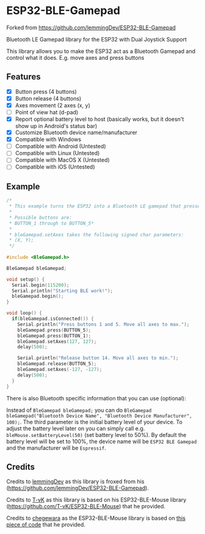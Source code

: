 # ESP32-BLE-Gamepad
Forked from https://github.com/lemmingDev/ESP32-BLE-Gamepad

Bluetooth LE Gamepad library for the ESP32 with Dual Joystick Support

This library allows you to make the ESP32 act as a Bluetooth Gamepad and control what it does. E.g. move axes and press buttons

## Features

 - [x] Button press (4 buttons)
 - [x] Button release (4 buttons)
 - [x] Axes movement (2 axes (x, y) 
 - [ ] Point of view hat (d-pad)
 - [x] Report optional battery level to host (basically works, but it doesn't show up in Android's status bar)
 - [x] Customize Bluetooth device name/manufacturer
 - [x] Compatible with Windows
 - [ ] Compatible with Android (Untested)
 - [ ] Compatible with Linux (Untested)
 - [ ] Compatible with MacOS X (Untested)
 - [ ] Compatible with iOS (Untested)

## Example

``` C++
/*
 * This example turns the ESP32 into a Bluetooth LE gamepad that presses buttons and moves axis
 * 
 * Possible buttons are:
 * BUTTON_1 through to BUTTON_5* 
 * 
 * bleGamepad.setAxes takes the following signed char parameters: 
 * (X, Y);
 */
 
#include <BleGamepad.h> 

BleGamepad bleGamepad;

void setup() {
  Serial.begin(115200);
  Serial.println("Starting BLE work!");
  bleGamepad.begin();
}

void loop() {
  if(bleGamepad.isConnected()) {
    Serial.println("Press buttons 1 and 5. Move all axes to max.");
    bleGamepad.press(BUTTON_5);
    bleGamepad.press(BUTTON_1);
    bleGamepad.setAxes(127, 127);
    delay(500);

    Serial.println("Release button 14. Move all axes to min.");
    bleGamepad.release(BUTTON_5);
    bleGamepad.setAxes(-127, -127);
    delay(500);
  }
}
```

There is also Bluetooth specific information that you can use (optional):

Instead of `BleGamepad bleGamepad;` you can do `BleGamepad bleGamepad("Bluetooth Device Name", "Bluetooth Device Manufacturer", 100);`.
The third parameter is the initial battery level of your device. To adjust the battery level later on you can simply call e.g.  `bleMouse.setBatteryLevel(50)` (set battery level to 50%).
By default the battery level will be set to 100%, the device name will be `ESP32 BLE Gamepad` and the manufacturer will be `Espressif`.


## Credits
Credits to [lemmingDev](https://github.com/lemmingDev) as this library is froxed from his (https://github.com/lemmingDev/ESP32-BLE-Gamepad).

Credits to [T-vK](https://github.com/T-vK) as this library is based on his ESP32-BLE-Mouse library (https://github.com/T-vK/ESP32-BLE-Mouse) that he provided.

Credits to [chegewara](https://github.com/chegewara) as the ESP32-BLE-Mouse library is based on [this piece of code](https://github.com/nkolban/esp32-snippets/issues/230#issuecomment-473135679) that he provided.
